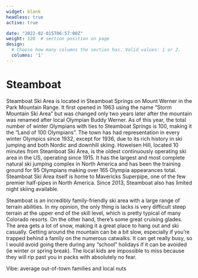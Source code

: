```yaml
---
widget: blank
headless: true
active: true

date: "2022-02-015T06:57:00Z"
weight: 120  # section position on page
design:
  # Choose how many columns the section has. Valid values: 1 or 2.
  columns: '1'
---
```


# Steamboat
Steamboat Ski Area is located in Steamboat Springs on Mount Werner in the Park Mountain Range. It first opened in 1963 using the name “Storm Mountain Ski Area” but was changed only two years later after the mountain was renamed after local Olympian Buddy Werner. As of this year, the total number of winter Olympians with ties to Steamboat Springs is 100, making it the “Land of 100 Olympians”. The town has had representation in every winter Olympics since 1932, except for 1936, due to its rich history in ski jumping and both Nordic and downhill skiing. Howelsen Hill, located 10 minutes from Steamboat Ski Area, is the oldest continuously operating ski area in the US, operating since 1915. It has the largest and most complete natural ski jumping complex in North America and has been the training ground for 95 Olympians making over 165 Olympia appearances total. Steamboat Ski Area itself is home to Mavericks Superpipe, one of the few premier half-pipes in North America. Since 2013, Steamboat also has limited night skiing available.

Steamboat is an incredibly family-friendly ski area with a large range of terrain abilities. In my opinion, the only thing is lacks is very difficult steep terrain at the upper end of the skill level, which is pretty typical of many Colorado resorts. On the other hand, there’s some great cruising glades. The area gets a lot of snow, making it a great place to hang out and ski casually. Getting around the mountain can be a bit slow, especially if you’re trapped behind a family on the numerous catwalks. It can get really busy, so I would avoid going there during any “school” holidays if it can be avoided (ie winter or spring break). The local kids are impossible to miss because they will rip past you in packs with absolutely no fear. 

Vibe: average out-of-town families and local nuts